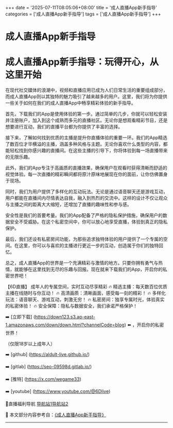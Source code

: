 +++
date = '2025-07-11T08:05:06+08:00'
title = '成人直播App新手指导'
categories = ['成人直播App新手指导']
tags = ['成人直播App新手指导']
+++

# 成人直播App新手指导

# 成人直播App新手指导：玩得开心，从这里开始

在现代社交媒体的浪潮中，视频和直播应用已成为人们日常生活的重要组成部分，而成人直播App则以其独特的魅力吸引了越来越多的用户。这里，我们将为你提供一些关于如何在我们的成人直播App中畅享精彩体验的新手指导。

首先，下载我们的App是使用体验的第一步。通过简单的几步，你就可以轻松安装并注册账户，加入到这个成熟而多元的直播社区。无论你是想观看精彩节目，还是想要进行互动，我们的直播平台都为你提供了丰富的选择。

接下来，了解如何找到优质的主播是提升你直播体验的重要一环。我们的App精选了数百位才华横溢的主播，涵盖多种风格与主题。无论你喜欢什么类型的内容，都能轻松找到你感兴趣的直播间。在这些主播的引导下，你将体验到每一场直播带来的无限乐趣。

此外，我们的App专注于高画质的直播效果，确保用户在观看时获得清晰而舒适的视觉体验。每一次直播的精彩瞬间都将原汁原味地展现在你的面前，让你仿佛置身于现场。

同时，我们为用户提供了多样化的互动玩法。无论是通过语音聊天还是游戏互动，用户都能在直播间内尽情表达自我，融入到热烈的交流中。这样的设计不仅让观众与主播之间的距离大大缩短，还增加了直播的趣味性和参与感。

安全性是我们的首要考量。我们的App配备了严格的隐私保护措施，确保用户的数据安全不受威胁。在这个私密空间中，你可以放心地享受直播，体验到真正的隐私保护。

最后，我们还设有私密房间功能，为那些追求独特体验的用户提供了一个专属的空间。在这里，你可以与喜欢的主播进行更近一步的互动，创造属于你们的独特回忆。

总之，成人直播App的世界是一个充满精彩与激情的地方。只要你拥有勇气与热情，就能够在这里找到无尽的乐趣与回报。现在就来下载我们的App，开启你的私密世界吧！

【6D直播】
成年人的专属空间，实时互动尽享精彩
🔥 精选主播：每天数百位优质主播在线随时与你互动！
🔥 高清画质：清晰画面，感受每一刻的精彩！
🔥 多样化玩法：语音聊天、游戏互动，刺激无穷！
🔥 私密房间：独享专属时光，体验真实的私密体验！
🔥 安全保障：隐私与数据安全，我们承诺严格保护！

➡️ [立即下载] (https://down123.s3.ap-east-1.amazonaws.com/down/down.html?channelCode=blog) ⬅️ ，开启你的私密世界！

（仅限18岁以上成年人）

➡️ [github] (https://aldult-live.github.io/)

➡️ [gitlab] (https://seo-09598d.gitlab.io/)

➡️ [推特] (https://x.com/wegame33)

➡️ [youtube] (https://www.youtube.com/@6Dlive)

🔞直播福利导航   [导航站1](https://webstack-86085a.gitlab.io/)[导航站2](https://onlygit123-2.github.io/)


📘 本文部分内容参考自：[《成人直播App新手指导》](https://github.com/luxianshengvv/live)

---

